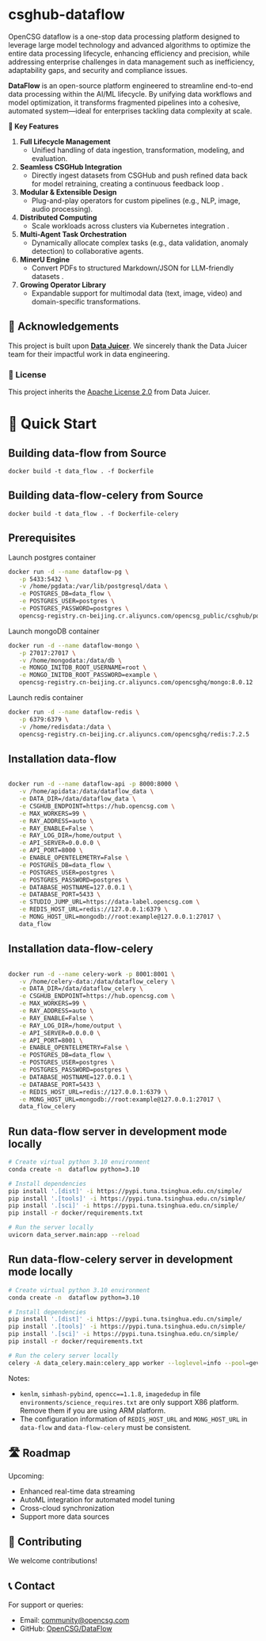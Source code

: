 # csghub-dataflow
OpenCSG dataflow is a one-stop data processing platform designed to leverage large model technology and advanced algorithms to optimize the entire data processing lifecycle, enhancing efficiency and precision, while addressing enterprise challenges in data management such as inefficiency, adaptability gaps, and security and compliance issues.

**DataFlow** is an open-source platform engineered to streamline end-to-end data processing within the AI/ML lifecycle. By unifying data workflows and model optimization, it transforms fragmented pipelines into a cohesive, automated system—ideal for enterprises tackling data complexity at scale.  

**🔑 Key Features**
1. **Full Lifecycle Management**  
   - Unified handling of data ingestion, transformation, modeling, and evaluation.  
2. **Seamless CSGHub Integration**  
   - Directly ingest datasets from CSGHub and push refined data back for model retraining, creating a continuous feedback loop .  
3. **Modular & Extensible Design**  
   - Plug-and-play operators for custom pipelines (e.g., NLP, image, audio processing).  
4. **Distributed Computing**  
   - Scale workloads across clusters via Kubernetes integration .  
5. **Multi-Agent Task Orchestration**  
   - Dynamically allocate complex tasks (e.g., data validation, anomaly detection) to collaborative agents.  
6. **MinerU Engine**  
   - Convert PDFs to structured Markdown/JSON for LLM-friendly datasets .  
7. **Growing Operator Library**  
   - Expandable support for multimodal data (text, image, video) and domain-specific transformations.  

## 🔗 Acknowledgements  

This project is built upon **[Data Juicer](https://github.com/modelscope/data-juicer)**. We sincerely thank the Data Juicer team for their impactful work in data engineering.  

### 📜 License  
This project inherits the [Apache License 2.0](LICENSE) from Data Juicer.  

# 🚀 Quick Start

## Building data-flow from Source

```
docker build -t data_flow . -f Dockerfile
```

## Building data-flow-celery from Source

```
docker build -t data_flow . -f Dockerfile-celery
```

## Prerequisites

Launch postgres container

```bash
docker run -d --name dataflow-pg \
   -p 5433:5432 \
   -v /home/pgdata:/var/lib/postgresql/data \
   -e POSTGRES_DB=data_flow \
   -e POSTGRES_USER=postgres \
   -e POSTGRES_PASSWORD=postgres \
   opencsg-registry.cn-beijing.cr.aliyuncs.com/opencsg_public/csghub/postgres:15.10
```

Launch mongoDB container

```bash
docker run -d --name dataflow-mongo \
   -p 27017:27017 \
   -v /home/mongodata:/data/db \
   -e MONGO_INITDB_ROOT_USERNAME=root \
   -e MONGO_INITDB_ROOT_PASSWORD=example \
   opencsg-registry.cn-beijing.cr.aliyuncs.com/opencsghq/mongo:8.0.12
```

Launch redis container

```bash
docker run -d --name dataflow-redis \
   -p 6379:6379 \
   -v /home/redisdata:/data \
   opencsg-registry.cn-beijing.cr.aliyuncs.com/opencsghq/redis:7.2.5
```

## Installation data-flow

```bash

docker run -d --name dataflow-api -p 8000:8000 \
   -v /home/apidata:/data/dataflow_data \
   -e DATA_DIR=/data/dataflow_data \
   -e CSGHUB_ENDPOINT=https://hub.opencsg.com \
   -e MAX_WORKERS=99 \
   -e RAY_ADDRESS=auto \
   -e RAY_ENABLE=False \
   -e RAY_LOG_DIR=/home/output \
   -e API_SERVER=0.0.0.0 \
   -e API_PORT=8000 \
   -e ENABLE_OPENTELEMETRY=False \
   -e POSTGRES_DB=data_flow \
   -e POSTGRES_USER=postgres \
   -e POSTGRES_PASSWORD=postgres \
   -e DATABASE_HOSTNAME=127.0.0.1 \
   -e DATABASE_PORT=5433 \
   -e STUDIO_JUMP_URL=https://data-label.opencsg.com \
   -e REDIS_HOST_URL=redis://127.0.0.1:6379 \
   -e MONG_HOST_URL=mongodb://root:example@127.0.0.1:27017 \
   data_flow

```

## Installation data-flow-celery

```bash

docker run -d --name celery-work -p 8001:8001 \
   -v /home/celery-data:/data/dataflow_celery \
   -e DATA_DIR=/data/dataflow_celery \
   -e CSGHUB_ENDPOINT=https://hub.opencsg.com \
   -e MAX_WORKERS=99 \
   -e RAY_ADDRESS=auto \
   -e RAY_ENABLE=False \
   -e RAY_LOG_DIR=/home/output \
   -e API_SERVER=0.0.0.0 \
   -e API_PORT=8001 \
   -e ENABLE_OPENTELEMETRY=False \
   -e POSTGRES_DB=data_flow \
   -e POSTGRES_USER=postgres \
   -e POSTGRES_PASSWORD=postgres \
   -e DATABASE_HOSTNAME=127.0.0.1 \
   -e DATABASE_PORT=5433 \
   -e REDIS_HOST_URL=redis://127.0.0.1:6379 \
   -e MONG_HOST_URL=mongodb://root:example@127.0.0.1:27017 \
   data_flow_celery

```

## Run data-flow server in development mode locally

```bash
# Create virtual python 3.10 environment
conda create -n  dataflow python=3.10

# Install dependencies
pip install '.[dist]' -i https://pypi.tuna.tsinghua.edu.cn/simple/
pip install '.[tools]' -i https://pypi.tuna.tsinghua.edu.cn/simple/
pip install '.[sci]' -i https://pypi.tuna.tsinghua.edu.cn/simple/
pip install -r docker/requirements.txt

# Run the server locally
uvicorn data_server.main:app --reload
```

## Run data-flow-celery server in development mode locally

```bash
# Create virtual python 3.10 environment
conda create -n  dataflow python=3.10

# Install dependencies
pip install '.[dist]' -i https://pypi.tuna.tsinghua.edu.cn/simple/
pip install '.[tools]' -i https://pypi.tuna.tsinghua.edu.cn/simple/
pip install '.[sci]' -i https://pypi.tuna.tsinghua.edu.cn/simple/
pip install -r docker/requirements.txt

# Run the celery server locally
celery -A data_celery.main:celery_app worker --loglevel=info --pool=gevent
```

Notes: 
- `kenlm`, `simhash-pybind`, `opencc==1.1.8`, `imagededup` in file `environments/science_requires.txt` are only support X86 platform. Remove them if you are using ARM platform. 
-  The configuration information of `REDIS_HOST_URL` and `MONG_HOST_URL` in `data-flow` and `data-flow-celery` must be consistent.

## 🛣️ Roadmap
Upcoming:  
- Enhanced real-time data streaming  
- AutoML integration for automated model tuning  
- Cross-cloud synchronization
- Support more data sources

## 🤝 Contributing
We welcome contributions! 

## 📞 Contact
For support or queries:  
- Email: [community@opencsg.com](mailto:community@opencsg.com)  
- GitHub: [OpenCSG/DataFlow](https://github.com/OpenCSGs)  
